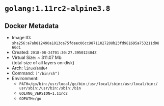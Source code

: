 # `golang:1.11rc2-alpine3.8`

## Docker Metadata

- Image ID: `sha256:a7ab812490a1013ca75fdeec06cc98711027208b23fd981695a753211d0866d1`
- Created: `2018-08-24T01:30:27.395012404Z`
- Virtual Size: ~ 311.07 Mb  
  (total size of all layers on-disk)
- Arch: `linux`/`amd64`
- Command: `["/bin/sh"]`
- Environment:
  - `PATH=/go/bin:/usr/local/go/bin:/usr/local/sbin:/usr/local/bin:/usr/sbin:/usr/bin:/sbin:/bin`
  - `GOLANG_VERSION=1.11rc2`
  - `GOPATH=/go`

